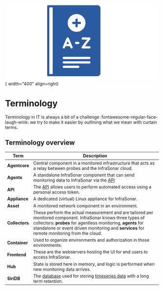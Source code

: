 ![Terminology](../images/application_terminology.png){ width="400" align=right}

# Terminology

Terminology in IT is always a bit of a challenge :fontawesome-regular-face-laugh-wink:
 we try to make it easier by outlining what we mean with curtain terms.

## Terminology overview

Term           | Description
---------------|----------------------------------------------------------
**Agentcore**  | Central component in a monitored infrastructure that acts as a relay between probes and the InfraSonar cloud.
**Agents**     | A standalone InfraSonar component that can send monitoring data to InfraSonar via the [API](../../api/overview)
**API**        | The [API](../../api/overview) allows users to perform automated access using a personal access token.
**Appliance**  | A dedicated (virtual) Linux appliance for InfraSonar.
**Asset**      | A monitored network component in an environment.
**Collectors** | These perform the actual measurement and are tailored per monitored component. InfraSonar knows three types of collectors: **probes** for agentless monitoring, **agents** for standalone or event driven monitoring and **services** for remote monitoring from the cloud. 
**Container**  | Used to organize environments and authorization in those environments.
**Frontend**   | These are the webservers hosting the UI for end users to access InfraSonar.
**Hub**        | State is stored here in memory, and logic is performed when new monitoring data arrives.
**SiriDB**     | The [database](https://siridb.com) used for storing [timeseries data](https://en.wikipedia.org/wiki/Time_series) with a long term retention.
